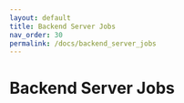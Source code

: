 ```yaml
---
layout: default
title: Backend Server Jobs
nav_order: 30
permalink: /docs/backend_server_jobs
---
```


# Backend Server Jobs